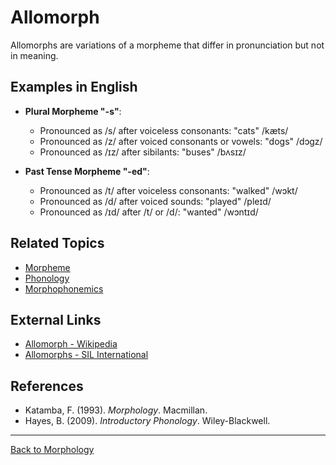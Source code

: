 # Allomorph

Allomorphs are variations of a morpheme that differ in pronunciation but not in meaning.

## Examples in English

- **Plural Morpheme "-s"**:
  - Pronounced as /s/ after voiceless consonants: "cats" /kæts/
  - Pronounced as /z/ after voiced consonants or vowels: "dogs" /dɔgz/
  - Pronounced as /ɪz/ after sibilants: "buses" /bʌsɪz/

- **Past Tense Morpheme "-ed"**:
  - Pronounced as /t/ after voiceless consonants: "walked" /wɔkt/
  - Pronounced as /d/ after voiced sounds: "played" /pleɪd/
  - Pronounced as /ɪd/ after /t/ or /d/: "wanted" /wɔntɪd/

## Related Topics

- [Morpheme](Morpheme.md)
- [Phonology](../../Phonology/README.md)
- [Morphophonemics](Morphophonemics.md)

## External Links

- [Allomorph - Wikipedia](https://en.wikipedia.org/wiki/Allomorph)
- [Allomorphs - SIL International](https://glossary.sil.org/term/allomorph)

## References

- Katamba, F. (1993). *Morphology*. Macmillan.
- Hayes, B. (2009). *Introductory Phonology*. Wiley-Blackwell.

---

[Back to Morphology](README.md)
